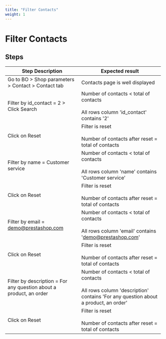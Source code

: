 ```yaml
---
title: "Filter Contacts"
weight: 1
---
```


# Filter Contacts
## Steps
| Step Description | Expected result |
| ----- | ----- |
| Go to BO > Shop parameters > Contact > Contact tab | Contacts page is well displayed |
| Filter by id_contact = 2 > Click Search | Number of contacts < total of contacts<br><br>All rows column 'id_contact' contains '2' |
| Click on Reset | Filter is reset<br><br>Number of contacts after reset = total of contacts |
| Filter by name = Customer service | Number of contacts < total of contacts<br><br>All rows column 'name' contains 'Customer service' |
| Click on Reset | Filter is reset<br><br>Number of contacts after reset = total of contacts |
| Filter by email = demo@prestashop.com | Number of contacts < total of contacts<br><br>All rows column 'email' contains 'demo@prestashop.com' |
| Click on Reset | Filter is reset<br><br>Number of contacts after reset = total of contacts |
| Filter by description = For any question about a product, an order | Number of contacts < total of contacts<br><br>All rows column 'description' contains 'For any question about a product, an order' |
| Click on Reset | Filter is reset<br><br>Number of contacts after reset = total of contacts |
